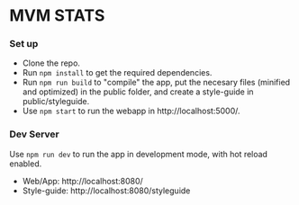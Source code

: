 # MVM STATS #


### Set up ###

* Clone the repo.
* Run `npm install` to get the required dependencies.
* Run `npm run build` to "compile" the app, put the necesary files (minified and optimized) in the public folder, and create a style-guide in public/styleguide.
* Use `npm start` to run the webapp in http://localhost:5000/.

### Dev Server ###

Use `npm run dev` to run the app in development mode, with hot reload enabled.

* Web/App: http://localhost:8080/
* Style-guide: http://localhost:8080/styleguide
